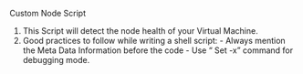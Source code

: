 Custom Node Script

1. This Script will detect the node health of your Virtual Machine.
2. Good practices to follow while writing a shell script: - Always mention the Meta Data Information before the code - Use “ Set -x” command for debugging mode.  
